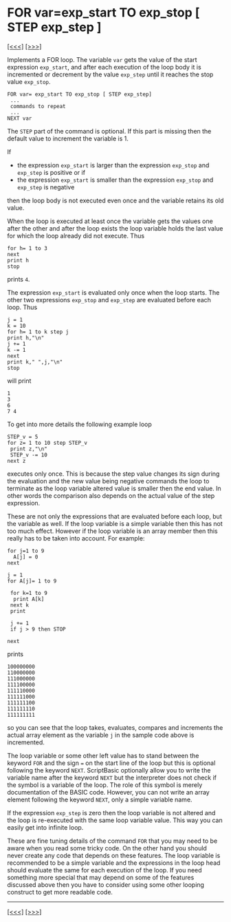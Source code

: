 # FOR var=exp\_start TO exp\_stop \[ STEP exp\_step \]

[\[\<\<\<\]](ug_25.67.md) [\[\>\>\>\]](ug_25.69.md)

Implements a FOR loop. The variable `var` gets the value of the start
expression `exp_start`, and after each execution of the loop body it is
incremented or decrement by the value `exp_step` until it reaches the
stop value `exp_stop`.

    FOR var= exp_start TO exp_stop [ STEP exp_step]
     ...
     commands to repeat
     ...
    NEXT var

The `STEP` part of the command is optional. If this part is missing then
the default value to increment the variable is 1.

If

  - the expression `exp_start` is larger than the expression `exp_stop`
    and `exp_step` is positive or if
  - the expression `exp_start` is smaller than the expression `exp_stop`
    and `exp_step` is negative

then the loop body is not executed even once and the variable retains
its old value.

When the loop is executed at least once the variable gets the values one
after the other and after the loop exists the loop variable holds the
last value for which the loop already did not execute. Thus

    for h= 1 to 3
    next
    print h
    stop

prints `4`.

The expression `exp_start` is evaluated only once when the loop starts.
The other two expressions `exp_stop` and `exp_step` are evaluated before
each loop. Thus

    j = 1
    k = 10
    for h= 1 to k step j
    print h,"\n"
    j += 1
    k -= 1
    next
    print k," ",j,"\n"
    stop

will print

    1
    3
    6
    7 4

To get into more details the following example loop

    STEP_v = 5
    for z= 1 to 10 step STEP_v
     print z,"\n"
     STEP_v -= 10
    next z

executes only once. This is because the step value changes its sign
during the evaluation and the new value being negative commands the loop
to terminate as the loop variable altered value is smaller then the end
value. In other words the comparison also depends on the actual value of
the step expression.

These are not only the expressions that are evaluated before each loop,
but the variable as well. If the loop variable is a simple variable then
this has not too much effect. However if the loop variable is an array
member then this really has to be taken into account. For example:

    for j=1 to 9
      A[j] = 0
    next
    
    j = 1
    for A[j]= 1 to 9
    
     for k=1 to 9
      print A[k]
     next k
     print
    
     j += 1
     if j > 9 then STOP
    
    next

prints

    100000000
    110000000
    111000000
    111100000
    111110000
    111111000
    111111100
    111111110
    111111111

so you can see that the loop takes, evaluates, compares and increments
the actual array element as the variable `j` in the sample code above is
incremented.

The loop variable or some other left value has to stand between the
keyword `FOR` and the sign `=` on the start line of the loop but this is
optional following the keyword `NEXT`. ScriptBasic optionally allow you
to write the variable name after the keyword `NEXT` but the interpreter
does not check if the symbol is a variable of the loop. The role of this
symbol is merely documentation of the BASIC code. However, you can not
write an array element following the keyword `NEXT`, only a simple
variable name.

If the expression `exp_step` is zero then the loop variable is not
altered and the loop is re-executed with the same loop variable value.
This way you can easily get into infinite loop.

These are fine tuning details of the command `FOR` that you may need to
be aware when you read some tricky code. On the other hand you should
never create any code that depends on these features. The loop variable
is recommended to be a simple variable and the expressions in the loop
head should evaluate the same for each execution of the loop. If you
need something more special that may depend on some of the features
discussed above then you have to consider using some other looping
construct to get more readable code.

-----

[\[\<\<\<\]](ug_25.67.md) [\[\>\>\>\]](ug_25.69.md)
